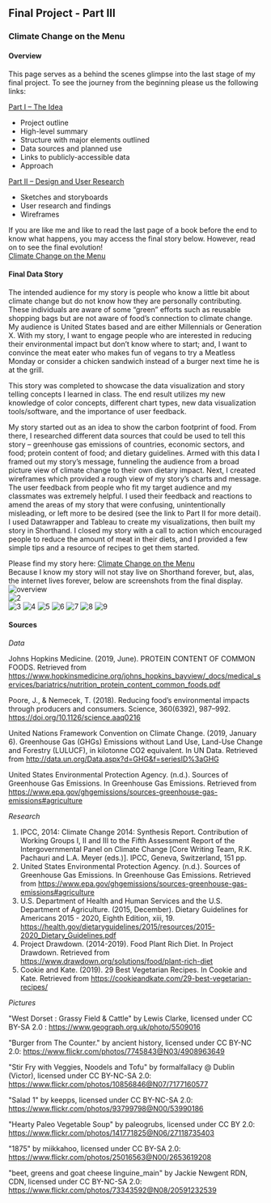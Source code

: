 ## Final Project - Part III

### Climate Change on the Menu  

#### Overview  
This page serves as a behind the scenes glimpse into the last stage of my final project. To see the journey from the beginning please us the following links:  

[Part I – The Idea](https://sarahswa.github.io/swartz_portfolio/climatechangeandfood)  
* Project outline
* High-level summary
* Structure with major elements outlined
* Data sources and planned use
* Links to publicly-accessible data
* Approach   

[Part II – Design and User Research](https://sarahswa.github.io/swartz_portfolio/finalpart2)  
* Sketches and storyboards
* User research and findings
* Wireframes  

If you are like me and like to read the last page of a book before the end to know what happens, you may access the final story below. However, read on to see the final evolution!  
[Climate Change on the Menu]( https://carnegiemellon.shorthandstories.com/climate-change-on-the-menu/index.html)  

#### Final Data Story  
The intended audience for my story is people who know a little bit about climate change but do not know how they are personally contributing. These individuals are aware of some “green” efforts such as reusable shopping bags but are not aware of food’s connection to climate change. My audience is United States based and are either Millennials or Generation X. With my story, I want to engage people who are interested in reducing their environmental impact but don’t know where to start; and, I want to convince the meat eater who makes fun of vegans to try a Meatless Monday or consider a chicken sandwich instead of a burger next time he is at the grill.  

This story was completed to showcase the data visualization and story telling concepts I learned in class. The end result utilizes my new knowledge of color concepts, different chart types, new data visualization tools/software, and the importance of user feedback.  

My story started out as an idea to show the carbon footprint of food. From there, I researched different data sources that could be used to tell this story – greenhouse gas emissions of countries, economic sectors, and food; protein content of food; and dietary guidelines. Armed with this data I framed out my story’s message, funneling the audience from a broad picture view of climate change to their own dietary impact. Next, I created wireframes which provided a rough view of my story’s charts and message. The user feedback from people who fit my target audience and my classmates was extremely helpful. I used their feedback and reactions to amend the areas of my story that were confusing, unintentionally misleading, or left more to be desired (see the link to Part II for more detail). I used Datawrapper and Tableau to create my visualizations, then built my story in Shorthand. I closed my story with a call to action which encouraged people to reduce the amount of meat in their diets, and I provided a few simple tips and a resource of recipes to get them started.  

Please find my story here: [Climate Change on the Menu]( https://carnegiemellon.shorthandstories.com/climate-change-on-the-menu/index.html)  
Because I know my story will not stay live on Shorthand forever, but, alas, the internet lives forever, below are screenshots from the final display.  
![overview](final1.PNG)  
![2](final2.PNG)  
![3](final3.PNG)
![4](final4.PNG)
![5](final5.PNG)
![6](final6.PNG)
![7](final7.PNG)
![8](final8.PNG)
![9](final9.PNG)


#### Sources  
*Data*  

Johns Hopkins Medicine. (2019, June). PROTEIN CONTENT OF COMMON FOODS. Retrieved from https://www.hopkinsmedicine.org/johns_hopkins_bayview/_docs/medical_services/bariatrics/nutrition_protein_content_common_foods.pdf  

Poore, J., & Nemecek, T. (2018). Reducing food’s environmental impacts through producers and consumers. Science, 360(6392), 987–992. https://doi.org/10.1126/science.aaq0216  

United Nations Framework Convention on Climate Change. (2019, January 6). Greenhouse Gas (GHGs) Emissions without Land Use, Land-Use Change and Forestry (LULUCF), in kilotonne CO2 equivalent. In UN Data. Retrieved from http://data.un.org/Data.aspx?d=GHG&f=seriesID%3aGHG  

United States Environmental Protection Agency. (n.d.). Sources of Greenhouse Gas Emissions. In Greenhouse Gas Emissions. Retrieved from https://www.epa.gov/ghgemissions/sources-greenhouse-gas-emissions#agriculture  

*Research*  
1. IPCC, 2014: Climate Change 2014: Synthesis Report. Contribution of Working Groups I, II and III to the Fifth Assessment Report of the Intergovernmental Panel on Climate Change [Core Writing Team, R.K. Pachauri and L.A. Meyer (eds.)]. IPCC, Geneva, Switzerland, 151 pp.  
2. United States Environmental Protection Agency. (n.d.). Sources of Greenhouse Gas Emissions. In Greenhouse Gas Emissions. Retrieved from https://www.epa.gov/ghgemissions/sources-greenhouse-gas-emissions#agriculture  
3. U.S. Department of Health and Human Services and the U.S. Department of Agriculture. (2015, December). Dietary Guidelines for Americans 2015 - 2020, Eighth Edition, xiii, 19. https://health.gov/dietaryguidelines/2015/resources/2015-2020_Dietary_Guidelines.pdf  
4. Project Drawdown. (2014-2019). Food Plant Rich Diet. In Project Drawdown. Retrieved from https://www.drawdown.org/solutions/food/plant-rich-diet  
5. Cookie and Kate. (2019). 29 Best Vegetarian Recipes. In Cookie and Kate. Retrieved from https://cookieandkate.com/29-best-vegetarian-recipes/  

*Pictures*  

"West Dorset : Grassy Field & Cattle" by Lewis Clarke, licensed under CC BY-SA 2.0 : https://www.geograph.org.uk/photo/5509016  

"Burger from The Counter." by ancient history, licensed under CC BY-NC 2.0: https://www.flickr.com/photos/7745843@N03/4908963649  

"Stir Fry with Veggies, Noodels and Tofu" by formalfallacy @ Dublin (Victor), licensed under CC BY-NC-SA 2.0: https://www.flickr.com/photos/10856846@N07/7177160577  

"Salad 1" by keepps, licensed under CC BY-NC-SA 2.0: https://www.flickr.com/photos/93799798@N00/53990186  

"Hearty Paleo Vegetable Soup" by paleogrubs, licensed under CC BY 2.0: https://www.flickr.com/photos/141771825@N06/27118735403  

"1875" by miikkahoo, licensed under CC BY-SA 2.0: https://www.flickr.com/photos/25016563@N00/2653619208  

"beet, greens and goat cheese linguine_main" by Jackie Newgent RDN, CDN, licensed under CC BY-NC-SA 2.0: https://www.flickr.com/photos/73343592@N08/20591232539  

